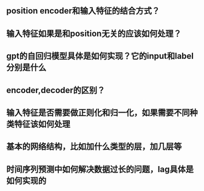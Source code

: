 ## position encoder和输入特征的结合方式？


## 输入特征如果是和position无关的应该如何处理？


## gpt的自回归模型具体是如何实现？它的input和label分别是什么


## encoder,decoder的区别？


## 输入特征是否需要做正则化和归一化，如果需要不同种类特征该如何处理



## 基本的网络结构，比如加什么类型的层，加几层等


## 时间序列预测中如何解决数据过长的问题，lag具体是如何实现的





